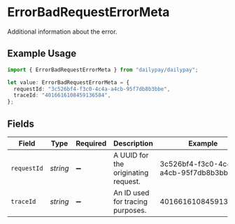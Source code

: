 # ErrorBadRequestErrorMeta

Additional information about the error.

## Example Usage

```typescript
import { ErrorBadRequestErrorMeta } from "dailypay/dailypay";

let value: ErrorBadRequestErrorMeta = {
  requestId: "3c526bf4-f3c0-4c4a-a4cb-95f7db8b3bbe",
  traceId: "4016616108459136584",
};
```

## Fields

| Field                                | Type                                 | Required                             | Description                          | Example                              |
| ------------------------------------ | ------------------------------------ | ------------------------------------ | ------------------------------------ | ------------------------------------ |
| `requestId`                          | *string*                             | :heavy_minus_sign:                   | A UUID for the originating request.  | 3c526bf4-f3c0-4c4a-a4cb-95f7db8b3bbe |
| `traceId`                            | *string*                             | :heavy_minus_sign:                   | An ID used for tracing purposes.     | 4016616108459136584                  |
